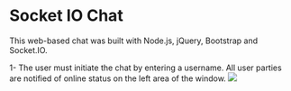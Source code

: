 <h1>Socket IO Chat</h1>

This web-based chat was built with Node.js, jQuery, Bootstrap and Socket.IO.

1- The user must initiate the chat by entering a username. All user parties
are notified of online status on the left area of the window.
<img src="https://media.giphy.com/media/9VgjKDHxtCawjU0rA5/giphy.gif"/>
